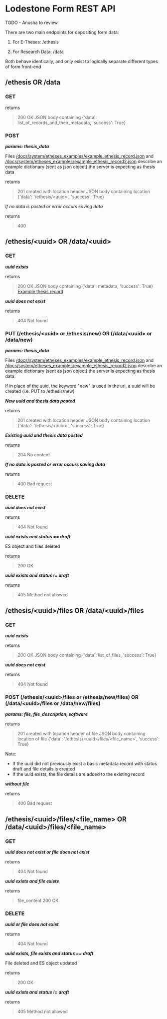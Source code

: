 # Lodestone Form REST API

TODO - Anusha to review

There are two main endpoints for depositing form data:

1. For E-Theses: /ethesis

2. For Research Data: /data

Both behave identically, and only exist to logically separate different types
of form front-end

## /ethesis OR /data

### GET

returns
> 200 OK
> JSON body containing {'data': list_of_records_and_their_metadata, 'success': True}

### POST

___params: thesis_data___    

Files [/docs/system/etheses_examples/example_ethesis_record.json](/docs/system/etheses_examples/example_ethesis_record.json) and 
[/docs/system/etheses_examples/example_ethesis_record2.json](/docs/system/etheses_examples/example_ethesis_record2.json) describe an example dictionary (sent as json object) the server is expecting as thesis data

returns
> 201 created with location header
> JSON body containing location {'data': '/ethesis/\<uuid\>', 'success': True}

_If no data is posted or error occurs saving data_

returns
> 400

## /ethesis/\<uuid\> OR /data/\<uuid\>

### GET

___uuid exists___

returns
> 200 OK
> JSON body containing {'data': metadata, 'success': True}
> [Example thesis record](/docs/system/etheses_examples/example_thesis_record.json)

___uuid does not exist___

returns
> 404 Not found

### PUT (/ethesis/\<uuid\> or /ethesis/new)  OR (/data/\<uuid\> or /data/new)
  
___params: thesis_data___    

Files [/docs/system/etheses_examples/example_ethesis_record.json](/docs/system/etheses_examples/example_ethesis_record.json) and 
[/docs/system/etheses_examples/example_ethesis_record2.json](/docs/system/etheses_examples/example_ethesis_record2.json) describe an example dictionary (sent as json object) 
the server is expecting as thesis data.

If in place of the uuid, the keyword "new" is used in the url, a uuid will be created (i.e. PUT to /ethesis/new)

___New uuid and thesis data posted___

returns
> 201 created with location header
> JSON body containing location {'data': '/ethesis/\<uuid\>', 'success': True}

___Existing uuid and thesis data posted___    

returns
> 204 No content

___If no data is posted or error occurs saving data___

returns
> 400 Bad request

### DELETE

___uuid does not exist___

returns
> 404 Not found

___uuid exists and status == draft___

ES object and files deleted

returns
> 200 OK

___uuid exists and status != draft___

returns
> 405 Method not allowed


## /ethesis/\<uuid\>/files OR /data/\<uuid\>/files

### GET

___uuid exists___

returns
> 200 OK
> JSON body containing {'data': list_of_files, 'success': True}

___uuid does not exist___

returns
> 404 Not found

### POST (/ethesis/\<uuid\>/files or /ethesis/new/files) OR (/data/\<uuid\>/files or /data/new/files)

___params: file, file_description, software___

returns
> 201 created with location header of file
> JSON body containing location of file {'data': '/ethesis/\<uuid\>/files/\<file_name\>', 'success': True}

Note:

* If the uuid did not previously exist a basic metadata record with status draft and file details is created
* If the uuid exists, the file details are added to the existing record

___without file___

returns
> 400 Bad request

## /ethesis/\<uuid\>/files/\<file_name\> OR /data/\<uuid\>/files/\<file_name\>

### GET

___uuid does not exist or file does not exist___

returns
> 404 Not found

___uuid exists and file exists___

returns
> file_content
> 200 OK

### DELETE

___uuid or file does not exist___

returns
> 404 Not found

___uuid exists, file exists and status == draft___

File deleted and ES object updated

returns
> 200 OK

___uuid exists and status != draft___

returns
> 405 Method not allowed

